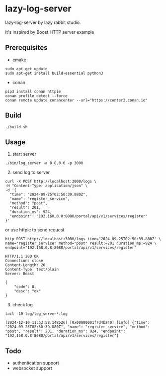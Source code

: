 # lazy-log-server

lazy-log-server by lazy rabbit studio.

It's inspired by Boost HTTP server example

## Prerequisites

* cmake

```shell
sudo apt-get update
sudo apt-get install build-essential python3
```

* conan

```shell
pip3 install conan httpie
conan profile detect --force
conan remote update conancenter --url="https://center2.conan.io"
```
## Build

```shell
./build.sh
```


## Usage
1. start server
```shell
./bin/log_server -a 0.0.0.0 -p 3000
```

2. send log to server

```shell
curl -X POST http://localhost:3000/logs \
-H "Content-Type: application/json" \
-d '{
  "time": "2024-09-25T02:50:39.880Z",
  "name": "register_service",
  "method": "post",
  "result": 201,
  "duration_ms": 924,
  "endpoint": "192.168.0.8:8080/portal/api/v1/services/register"
}'
```

or use httpie to send request

```shell
http POST http://localhost:3000/logs time="2024-09-25T02:50:39.880Z" \
name="register_service" method="post" result:=201 duration_ms:=924 \
endpoint="192.168.0.8:8080/portal/api/v1/services/register"

HTTP/1.1 200 OK
Connection: close
Content-Length: 26
Content-Type: text/plain
Server: Beast

{
    "code": 0,
    "desc": "ok"
}
```

3. check log
```shell
tail -10 log/log_server*.log

[2024-12-10 11:53:58.148526] [0x00000001f7d4b240] [info] {"time": "2024-09-25T02:50:39.880Z", "name": "register_service", "method": "post", "result": 201, "duration_ms": 924, "endpoint": "192.168.0.8:8080/portal/api/v1/services/register"}
```

## Todo
* authentication support
* websocket support

